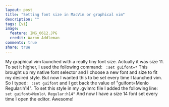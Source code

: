 ```yaml
---
layout: post
title: "Setting font size in MacVim or graphical vim"
description: ""
tags: [vi]
image:
  feature: IMG_0612.JPG
  credit: Aaron Addleman
comments: true
share: true
---
```



<p>My graphical vim launched with a really tiny font size.&nbsp;Actually&nbsp;it was size 11. To set it higher, I used the following command:
<code> :set guifont=*</code>
This brought up my native font selector and I choose a new font and size to fit my desired style. But now I wanted this to be set every time I launched vim. So I typed:
<code> :set guifont</code>
and I got back the value of "guifont=Menlo Regular:h14". To set this style in my .gvimrc file I added the following line:
<code> set guifont=Menlo\ Regular:h14"</code>
And now I have a size 14 font set every time I open the editor. Awesome!</p>
